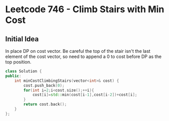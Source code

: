 # Leetcode 746 - Climb Stairs with Min Cost

## Initial Idea
In place DP on cost vector. Be careful the top of the stair isn't the last element of the cost vector, so need to append a 0 to cost before DP as the top position.
```c++
class Solution {
public:
    int minCostClimbingStairs(vector<int>& cost) {
        cost.push_back(0);
        for(int i=2;i<cost.size();++i){
            cost[i]=std::min(cost[i-1],cost[i-2])+cost[i];
        }
        return cost.back();
    }
};
```
